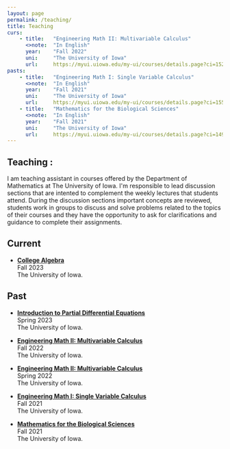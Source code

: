 ```yaml
---
layout: page
permalink: /teaching/
title: Teaching
curs:
    - title:   "Engineering Math II: Multivariable Calculus"
      <>note:  "In English"
      year:    "Fall 2022"
      uni:     "The University of Iowa"
      url:     https://myui.uiowa.edu/my-ui/courses/details.page?ci=152065&id=953716
pasts:
    - title:   "Engineering Math I: Single Variable Calculus"
      <>note:  "In English"
      year:    "Fall 2021"
      uni:     "The University of Iowa"
      url:     https://myui.uiowa.edu/my-ui/courses/details.page?ci=155573&id=941316 
    - title:   "Mathematics for the Biological Sciences"
      <>note:  "In English"
      year:    "Fall 2021"
      uni:     "The University of Iowa"
      url:     https://myui.uiowa.edu/my-ui/courses/details.page?ci=149667&id=941277
---
```


## Teaching : 
I am teaching assistant in courses offered by the Department of Mathematics at The University of Iowa. I'm responsible to lead discussion sections that are intented to complement
the weekly lectures that students attend. During the discussion sections important concepts are reviewed,
students work in groups to discuss and solve problems related to the topics of their courses and they have the opportunity to ask for clarifications and
guidance to complete their assignments. 


 
## Current

- **[College Algebra](https://myui.uiowa.edu/my-ui/courses/details.page?ci=157684&id=994167)** <br /> 
 Fall 2023 <br /> The University of Iowa.
 
 

## Past
- **[Introduction to Partial Differential Equations](https://myui.uiowa.edu/my-ui/courses/details.page?ci=149697&id=980060)** <br /> 
 Spring 2023 <br /> The University of Iowa.
 
 - **[Engineering Math II: Multivariable Calculus](https://myui.uiowa.edu/my-ui/courses/details.page?ci=152065&id=953716)** <br /> 
 Fall 2022 <br /> The University of Iowa.

- **[Engineering Math II: Multivariable Calculus](https://myui.uiowa.edu/my-ui/courses/details.page?ci=152065&id=953716)** <br /> 
 Spring 2022 <br /> The University of Iowa.
 
- **[Engineering Math I: Single Variable Calculus](https://myui.uiowa.edu/my-ui/courses/details.page?ci=155573&id=941316)** <br /> 
 Fall 2021 <br /> The University of Iowa.
 
- **[Mathematics for the Biological Sciences](https://myui.uiowa.edu/my-ui/courses/details.page?ci=149667&id=941277)** <br /> 
 Fall 2021 <br /> The University of Iowa.
 


